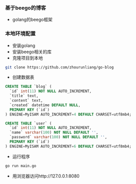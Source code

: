 ### 基于beego的博客
+ golang的beego框架


### 本地环境配置
+ 安装golang
+ 安装beego相关的库
+ 克隆项目到本地
```bash
git clone https://github.com/zhourunliang/go-blog
```
+ 创建数据表
```sql
CREATE TABLE `blog` (
  `id` int(11) NOT NULL AUTO_INCREMENT,
  `title` text,
  `content` text,
  `created` datetime DEFAULT NULL,
  PRIMARY KEY (`id`)
) ENGINE=MyISAM AUTO_INCREMENT=4 DEFAULT CHARSET=utf8mb4;

CREATE TABLE `user` (
  `id` int(11) NOT NULL AUTO_INCREMENT,
  `name` varchar(100) NOT NULL DEFAULT '',
  `password` varchar(100) NOT NULL DEFAULT '',
  PRIMARY KEY (`id`)
) ENGINE=MyISAM AUTO_INCREMENT=6 DEFAULT CHARSET=utf8mb4;
```
+ 运行程序
```bash
go run main.go
```
+ 用浏览器访问http://127.0.0.1:8080

